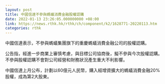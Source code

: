 ```yaml
---
layout: post
title: 中國信達不參與螞蟻消費金融股權認購
date: 2022-01-13 23:26:05.000000000 +08:00
link: https://news.rthk.hk/rthk/ch/component/k2/1628771-20220113.htm
categories: rthk
---
```


中國信達表示，不參與螞蟻集團旗下的重慶螞蟻消費金融公司的股權認購。

公告指，經進一步商業上審慎考慮，與目標公司協商後，擬不參與今次股權認購。不參與股權認購不會對公司經營和財務狀況產生重大不利影響。

中國信達上月公布，計劃以60億元人民幣，購入經增資擴大的螞蟻消費金融20%股權，成為第2大股東。
